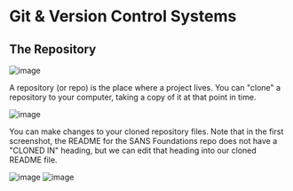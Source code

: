 # Git & Version Control Systems

## The Repository

![image](https://user-images.githubusercontent.com/99063625/183377032-08414452-9de8-4c92-861f-0c6cf72fad7a.png)

A repository (or repo) is the place where a project lives. You can "clone" a repository to your computer, taking a copy of it at that point in time. 

![image](https://user-images.githubusercontent.com/99063625/183385497-730bf65e-f48e-4147-944f-20ee3c0b20d1.png)

You can make changes to your cloned repository files. Note that in the first screenshot, the README for the SANS Foundations repo does not have a "CLONED IN" heading, but we can edit that heading into our cloned README file.

![image](https://user-images.githubusercontent.com/99063625/183384955-75d25c0b-daf3-4a68-abb7-5cd5d9112b46.png)
![image](https://user-images.githubusercontent.com/99063625/183382953-53cb8ccf-90d7-421f-b509-3282600aed17.png)

